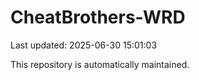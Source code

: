 # CheatBrothers-WRD

Last updated: 2025-06-30 15:01:03

This repository is automatically maintained.

